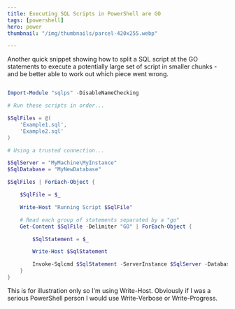 ```yaml
---
title: Executing SQL Scripts in PowerShell are GO
tags: [powershell]
hero: power
thumbnail: "/img/thumbnails/parcel-420x255.webp"

---
```


Another quick snippet showing how to split a SQL script at the GO statements to execute a potentially large set
of script in smaller chunks - and be better able to work out which piece went wrong.

```powershell

Import-Module "sqlps" -DisableNameChecking

# Run these scripts in order...

$SqlFiles = @(
    'Example1.sql',
    'Example2.sql'
)

# Using a trusted connection...

$SqlServer = "MyMachine\MyInstance"
$SqlDatabase = "MyNewDatabase"

$SqlFiles | ForEach-Object {

    $SqlFile = $_

    Write-Host "Running Script $SqlFile"

    # Read each group of statements separated by a "go"
    Get-Content $SqlFile -Delimiter "GO" | ForEach-Object {

    	$SqlStatement = $_

    	Write-Host $SqlStatement

    	Invoke-Sqlcmd $SqlStatement -ServerInstance $SqlServer -Database $SqlDatabase
    }
}

```

This is for illustration only so I'm using Write-Host. Obviously if I was a serious PowerShell person I would
use Write-Verbose or Write-Progress.
